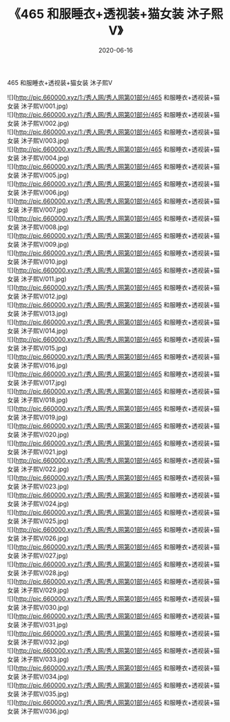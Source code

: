 ﻿---
layout: post
title:  《465 和服睡衣+透视装+猫女装 沐子熙V》
date:   2020-06-16
img: http://pic.660000.xyz/1:/秀人网/秀人网第01部分/465 和服睡衣+透视装+猫女装 沐子熙V/000.jpg
categories: [美女, 清纯, 唯美]
---

465 和服睡衣+透视装+猫女装 沐子熙V

  ![](http://pic.660000.xyz/1:/秀人网/秀人网第01部分/465 和服睡衣+透视装+猫女装 沐子熙V/001.jpg) <br> ![](http://pic.660000.xyz/1:/秀人网/秀人网第01部分/465 和服睡衣+透视装+猫女装 沐子熙V/002.jpg) <br> ![](http://pic.660000.xyz/1:/秀人网/秀人网第01部分/465 和服睡衣+透视装+猫女装 沐子熙V/003.jpg) <br> ![](http://pic.660000.xyz/1:/秀人网/秀人网第01部分/465 和服睡衣+透视装+猫女装 沐子熙V/004.jpg) <br> ![](http://pic.660000.xyz/1:/秀人网/秀人网第01部分/465 和服睡衣+透视装+猫女装 沐子熙V/005.jpg) <br> ![](http://pic.660000.xyz/1:/秀人网/秀人网第01部分/465 和服睡衣+透视装+猫女装 沐子熙V/006.jpg) <br> ![](http://pic.660000.xyz/1:/秀人网/秀人网第01部分/465 和服睡衣+透视装+猫女装 沐子熙V/007.jpg) <br> ![](http://pic.660000.xyz/1:/秀人网/秀人网第01部分/465 和服睡衣+透视装+猫女装 沐子熙V/008.jpg) <br> ![](http://pic.660000.xyz/1:/秀人网/秀人网第01部分/465 和服睡衣+透视装+猫女装 沐子熙V/009.jpg) <br> ![](http://pic.660000.xyz/1:/秀人网/秀人网第01部分/465 和服睡衣+透视装+猫女装 沐子熙V/010.jpg) <br> ![](http://pic.660000.xyz/1:/秀人网/秀人网第01部分/465 和服睡衣+透视装+猫女装 沐子熙V/011.jpg) <br> ![](http://pic.660000.xyz/1:/秀人网/秀人网第01部分/465 和服睡衣+透视装+猫女装 沐子熙V/012.jpg) <br> ![](http://pic.660000.xyz/1:/秀人网/秀人网第01部分/465 和服睡衣+透视装+猫女装 沐子熙V/013.jpg) <br> ![](http://pic.660000.xyz/1:/秀人网/秀人网第01部分/465 和服睡衣+透视装+猫女装 沐子熙V/014.jpg) <br> ![](http://pic.660000.xyz/1:/秀人网/秀人网第01部分/465 和服睡衣+透视装+猫女装 沐子熙V/015.jpg) <br> ![](http://pic.660000.xyz/1:/秀人网/秀人网第01部分/465 和服睡衣+透视装+猫女装 沐子熙V/016.jpg) <br> ![](http://pic.660000.xyz/1:/秀人网/秀人网第01部分/465 和服睡衣+透视装+猫女装 沐子熙V/017.jpg) <br> ![](http://pic.660000.xyz/1:/秀人网/秀人网第01部分/465 和服睡衣+透视装+猫女装 沐子熙V/018.jpg) <br> ![](http://pic.660000.xyz/1:/秀人网/秀人网第01部分/465 和服睡衣+透视装+猫女装 沐子熙V/019.jpg) <br> ![](http://pic.660000.xyz/1:/秀人网/秀人网第01部分/465 和服睡衣+透视装+猫女装 沐子熙V/020.jpg) <br> ![](http://pic.660000.xyz/1:/秀人网/秀人网第01部分/465 和服睡衣+透视装+猫女装 沐子熙V/021.jpg) <br> ![](http://pic.660000.xyz/1:/秀人网/秀人网第01部分/465 和服睡衣+透视装+猫女装 沐子熙V/022.jpg) <br> ![](http://pic.660000.xyz/1:/秀人网/秀人网第01部分/465 和服睡衣+透视装+猫女装 沐子熙V/023.jpg) <br> ![](http://pic.660000.xyz/1:/秀人网/秀人网第01部分/465 和服睡衣+透视装+猫女装 沐子熙V/024.jpg) <br> ![](http://pic.660000.xyz/1:/秀人网/秀人网第01部分/465 和服睡衣+透视装+猫女装 沐子熙V/025.jpg) <br> ![](http://pic.660000.xyz/1:/秀人网/秀人网第01部分/465 和服睡衣+透视装+猫女装 沐子熙V/026.jpg) <br> ![](http://pic.660000.xyz/1:/秀人网/秀人网第01部分/465 和服睡衣+透视装+猫女装 沐子熙V/027.jpg) <br> ![](http://pic.660000.xyz/1:/秀人网/秀人网第01部分/465 和服睡衣+透视装+猫女装 沐子熙V/028.jpg) <br> ![](http://pic.660000.xyz/1:/秀人网/秀人网第01部分/465 和服睡衣+透视装+猫女装 沐子熙V/029.jpg) <br> ![](http://pic.660000.xyz/1:/秀人网/秀人网第01部分/465 和服睡衣+透视装+猫女装 沐子熙V/030.jpg) <br> ![](http://pic.660000.xyz/1:/秀人网/秀人网第01部分/465 和服睡衣+透视装+猫女装 沐子熙V/031.jpg) <br> ![](http://pic.660000.xyz/1:/秀人网/秀人网第01部分/465 和服睡衣+透视装+猫女装 沐子熙V/032.jpg) <br> ![](http://pic.660000.xyz/1:/秀人网/秀人网第01部分/465 和服睡衣+透视装+猫女装 沐子熙V/033.jpg) <br> ![](http://pic.660000.xyz/1:/秀人网/秀人网第01部分/465 和服睡衣+透视装+猫女装 沐子熙V/034.jpg) <br> ![](http://pic.660000.xyz/1:/秀人网/秀人网第01部分/465 和服睡衣+透视装+猫女装 沐子熙V/035.jpg) <br> ![](http://pic.660000.xyz/1:/秀人网/秀人网第01部分/465 和服睡衣+透视装+猫女装 沐子熙V/036.jpg) <br>